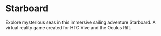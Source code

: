 # Starboard
Explore mysterious seas in this immersive sailing adventure Starboard. A virtual reality game created for HTC Vive and the Oculus Rift.
